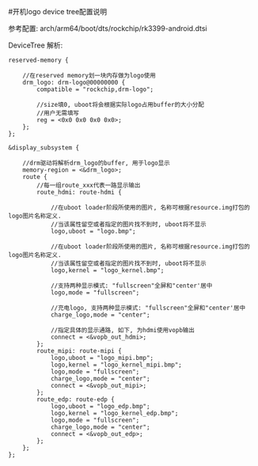 #开机logo device tree配置说明

参考配置: arch/arm64/boot/dts/rockchip/rk3399-android.dtsi

DeviceTree 解析:

    reserved-memory {

    	//在reserved memory划一块内存做为logo使用
    	drm_logo: drm-logo@00000000 {
    		compatible = "rockchip,drm-logo";

    		//size填0, uboot将会根据实际logo占用buffer的大小分配
    		//用户无需填写
    		reg = <0x0 0x0 0x0 0x0>;
    	};
    };

    &display_subsystem {

    	//drm驱动将解析drm_logo的buffer, 用于logo显示
    	memory-region = <&drm_logo>;
    	route {
    		//每一组route_xxx代表一路显示输出
    		route_hdmi: route-hdmi {

    			//在uboot loader阶段所使用的图片, 名称可根据resource.img打包的logo图片名称定义.
    			//当该属性留空或者指定的图片找不到时, uboot将不显示
    			logo,uboot = "logo.bmp";

    			//在uboot loader阶段所使用的图片, 名称可根据resource.img打包的logo图片名称定义.
    			//当该属性留空或者指定的图片找不到时, uboot将不显示
    			logo,kernel = "logo_kernel.bmp";

    			//支持两种显示模式: "fullscreen"全屏和"center'居中
    			logo,mode = "fullscreen";

    			//充电logo, 支持两种显示模式: "fullscreen"全屏和"center'居中
    			charge_logo,mode = "center";

    			//指定具体的显示通路, 如下, 为hdmi使用vopb输出
    			connect = <&vopb_out_hdmi>;
    		};
    		route_mipi: route-mipi {
    			logo,uboot = "logo_mipi.bmp";
    			logo,kernel = "logo_kernel_mipi.bmp";
    			logo,mode = "fullscreen";
    			charge_logo,mode = "center";
    			connect = <&vopb_out_mipi>;
    		};
    		route_edp: route-edp {
    			logo,uboot = "logo_edp.bmp";
    			logo,kernel = "logo_kernel_edp.bmp";
    			logo,mode = "fullscreen";
    			charge_logo,mode = "center";
    			connect = <&vopb_out_edp>;
    		};
    	};
    };
